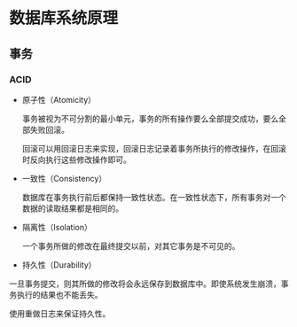 # 数据库系统原理


## 事务

### ACID

- 原子性（Atomicity）

  事务被视为不可分割的最小单元，事务的所有操作要么全部提交成功，要么全部失败回滚。

  回滚可以用回滚日志来实现，回滚日志记录着事务所执行的修改操作，在回滚时反向执行这些修改操作即可。

- 一致性（Consistency）

  数据库在事务执行前后都保持一致性状态。在一致性状态下，所有事务对一个数据的读取结果都是相同的。

- 隔离性（Isolation）

   一个事务所做的修改在最终提交以前，对其它事务是不可见的。

-  持久性（Durability）

  一旦事务提交，则其所做的修改将会永远保存到数据库中。即使系统发生崩溃，事务执行的结果也不能丢失。

  使用重做日志来保证持久性。


